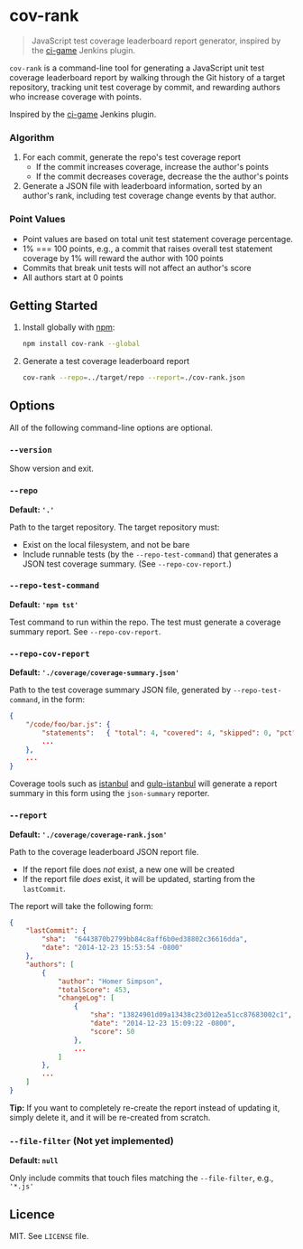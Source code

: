 # cov-rank

> JavaScript test coverage leaderboard report generator, inspired by the [ci-game](https://github.com/jenkinsci/ci-game-plugin) Jenkins plugin.

`cov-rank` is a command-line tool for generating a JavaScript unit test coverage leaderboard report by walking through the Git history of a target repository, tracking unit test coverage by commit, and rewarding authors who increase coverage with points.

Inspired by the [ci-game](https://github.com/jenkinsci/ci-game-plugin) Jenkins plugin.

### Algorithm

1. For each commit, generate the repo's test coverage report
    - If the commit increases coverage, increase the author's points
    - If the commit decreases coverage, decrease the the author's points
2. Generate a JSON file with leaderboard information, sorted by an author's rank, including test coverage change events by that author.

### Point Values

- Point values are based on total unit test statement coverage percentage. 
- 1% === 100 points, e.g., a commit that raises overall test statement coverage by 1% will reward the author with 100 points
- Commits that break unit tests will not affect an author's score
- All authors start at 0 points

## Getting Started

1. Install globally with [npm]():

    ```sh
    npm install cov-rank --global
    ```

2. Generate a test coverage leaderboard report

    ```sh
    cov-rank --repo=../target/repo --report=./cov-rank.json
    ```

## Options

All of the following command-line options are optional.

### `--version`

Show version and exit.

### `--repo` 

**Default: `'.'`**

Path to the target repository. The target repository must:

- Exist on the local filesystem, and not be bare
- Include runnable tests (by the `--repo-test-command`) that generates a JSON test coverage summary. (See `--repo-cov-report`.)

### `--repo-test-command` 

**Default: `'npm tst'`**

Test command to run within the repo. The test must generate a coverage summary report. See `--repo-cov-report`.

### `--repo-cov-report` 

**Default: `'./coverage/coverage-summary.json'`**

Path to the test coverage summary JSON file, generated by `--repo-test-command`, in the form:

```json
{
    "/code/foo/bar.js": {
        "statements":   { "total": 4, "covered": 4, "skipped": 0, "pct": 100 },
        ...
    },
    ...
}
```

Coverage tools such as [istanbul](https://github.com/gotwarlost/istanbul) and [gulp-istanbul](https://github.com/SBoudrias/gulp-istanbul) will generate a report summary in this form using the `json-summary` reporter.


### `--report` 

**Default: `'./coverage/coverage-rank.json'`**

Path to the coverage leaderboard JSON report file.

- If the report file does *not* exist, a new one will be created
- If the report file *does* exist, it will be updated, starting from the `lastCommit`.

The report will take the following form:

```json
{
    "lastCommit": {
        "sha":  "6443870b2799bb84c8aff6b0ed38802c36616dda",
        "date": "2014-12-23 15:53:54 -0800"
    },
    "authors": [
        {
            "author": "Homer Simpson",
            "totalScore": 453,
            "changeLog": [
                {
                    "sha": "13824901d09a13438c23d012ea51cc87683002c1",
                    "date": "2014-12-23 15:09:22 -0800",
                    "score": 50
                },
                ...
            ]
        },
        ...
    ]
}
```

**Tip:** If you want to completely re-create the report instead of updating it, simply delete it, and it will be re-created from scratch.

### `--file-filter` (Not yet implemented)

**Default: `null`**

Only include commits that touch files matching the `--file-filter`, e.g., `'*.js'`

## Licence

MIT. See `LICENSE` file.
